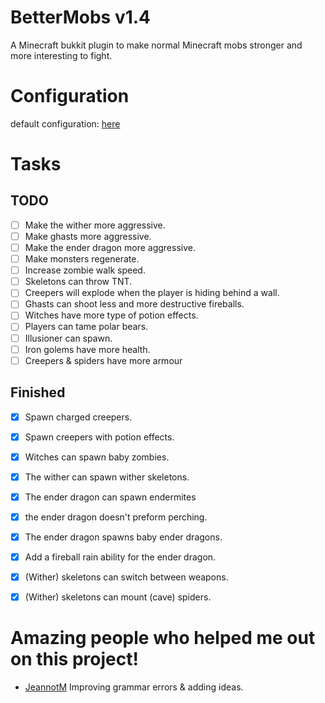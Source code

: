# BetterMobs v1.4
A Minecraft bukkit plugin to make normal Minecraft mobs stronger and more interesting to fight.

# Configuration
default configuration: [here](https://github.com/Vepnar/BetterMobs/blob/master/src/config.yml)

# Tasks

## TODO
- [ ] Make the wither more aggressive.
- [ ] Make ghasts more aggressive.
- [ ] Make the ender dragon more aggressive.
- [ ] Make monsters regenerate.
- [ ] Increase zombie walk speed.
- [ ] Skeletons can throw TNT.
- [ ] Creepers will explode when the player is hiding behind a wall.
- [ ] Ghasts can shoot less and more destructive fireballs.
- [ ] Witches have more type of potion effects.
- [ ] Players can tame polar bears.
- [ ] Illusioner can spawn.
- [ ] Iron golems have more health.
- [ ] Creepers & spiders have more armour

## Finished
- [x] Spawn charged creepers.
- [x] Spawn creepers with potion effects.
- [x] Witches can spawn baby zombies.
- [x] The wither can spawn wither skeletons.
- [x] The ender dragon can spawn endermites
- [x] the ender dragon doesn't preform perching.
- [x] The ender dragon spawns baby ender dragons.
- [x] Add a fireball rain ability for the ender dragon.
- [x] (Wither) skeletons can switch between weapons.
- [x] (Wither) skeletons can mount (cave) spiders.


# Amazing people who helped me out on this project!
- [JeannotM](https://github.com/JeannotM/) Improving grammar errors & adding ideas.

